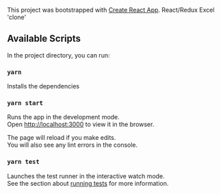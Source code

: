 This project was bootstrapped with [Create React App](https://github.com/facebook/create-react-app).
React/Redux Excel 'clone'

## Available Scripts

In the project directory, you can run:

### `yarn`

Installs the dependencies

### `yarn start`

Runs the app in the development mode.<br />
Open [http://localhost:3000](http://localhost:3000) to view it in the browser.

The page will reload if you make edits.<br />
You will also see any lint errors in the console.

### `yarn test`

Launches the test runner in the interactive watch mode.<br />
See the section about [running tests](https://facebook.github.io/create-react-app/docs/running-tests) for more information.

